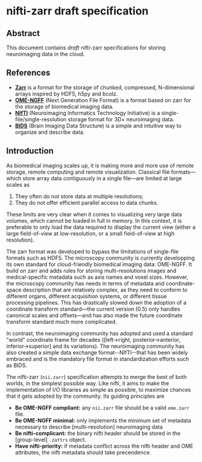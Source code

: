 # nifti-zarr draft specification

## Abstract
This document contains _draft_ nifti-zarr specifications for storing neuroimaging data in the cloud.

## References

* [__Zarr__](https://zarr.readthedocs.io) is a format for the storage of chunked, compressed, N-dimensional arrays inspired by HDF5, h5py and bcolz.
* [__OME-NGFF__](https://ngff.openmicroscopy.org) (Next Generation File Format) is a format based on zarr for the storage of biomedical imaging data.
* [__NIfTI__](https://nifti.nimh.nih.gov) (Neuroimaging Informatics Technology Initiative) is a single-file/single-resolution storage format for 3D+ neuroimaging data.
* [__BIDS__](https://bids-specification.readthedocs.io) (Brain Imaging Data Structure) is a simple and intuitive way to organize and describe data.

## Introduction

As biomedical imaging scales up, it is making more and more use of remote storage, remote computing and remote visualization.
Classical file formats—which store array data contiguously in a single file—are limited at large scales as
1. They often do not store data at multiple resolutions;
2. They do not offer efficient parallel access to data chunks.
   
These limits are very clear when it comes to visualizing very large data volumes, which cannot be loaded in full in memory.
In this context, it is preferable to only load the data required to display the current view (either a large field-of-view
at low-resolution, or a small field-of-view at high resolution).

The zarr format was developed to bypass the limitations of single-file formats such as HDF5. 
The microscopy community is currently developping its own standard for cloud-friendly biomedical imaging data: OME-NGFF. 
It build on zarr and adds rules for storing multi-resolutions images and medical-specific metadata such as axis names 
and voxel sizes. However, the microscopy community has needs in terms of metadata and coordinate-space description 
that are relatively complex, as they need to conform to different organs, different acquisition systems, or different tissue 
processing pipelines. This has drastically slowed down the adoption of a coordinate transform standard—the current version (0.5)
only handles canonical scales and offsets—and has also made the future coordinate transform standard much more complicated.

In contrast, the neuroimaging community has adopted and used a standard "world" coordinate frame for decades
([left->right, posterior->anterior, inferior->superior] and its variations). The neuroimaging community has 
also created a simple data exchange format--NIfTI--that has been widely embraced and is the mandatory file format
in standardization efforts such as BIDS.

The nifti-zarr (`nii.zarr`) specification attempts to merge the best of both worlds, in the simplest possible way. 
Like nifti, it aims to make the implementation of I/O libraries as simple as possible, to maximize chances that it 
gets adopted by the community. Its guiding principles are
* __Be OME-NGFF compliant:__ any `nii.zarr` file should be a valid `ome.zarr` file.
* __Be OME-NGFF minimal:__ only implements the minimum set of metadata necessary to describe [multi-resolution] neuroimaging data
* __Be nifti-complicant:__ the binary nifti header should be stored in the [group-level] `.zattrs` object.
* __Have nifti-priority:__ if metadata conflict across the nifti header and OME attributes, the nifti metadata should take precendence.
